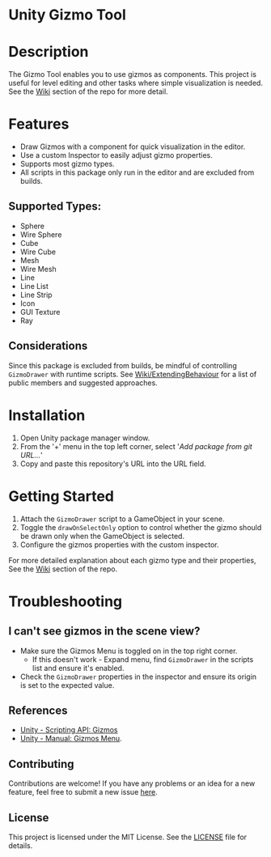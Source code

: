 Unity Gizmo Tool
==================

# Description
The Gizmo Tool enables you to use gizmos as components. This project is useful for level editing and other tasks where simple visualization is needed. See the [Wiki](https://github.com/MccDev260/com.mccdev260.gizmo-tool/wiki) section of the repo for more detail.

# Features
* Draw Gizmos with a component for quick visualization in the editor.
* Use a custom Inspector to easily adjust gizmo properties.
* Supports most gizmo types.
* All scripts in this package only run in the editor and are excluded from builds.

## Supported Types:
*   Sphere
*   Wire Sphere
*   Cube
*   Wire Cube
*   Mesh
*   Wire Mesh
*   Line
*   Line List
*   Line Strip
*   Icon
*   GUI Texture
*   Ray

## Considerations
Since this package is excluded from builds, be mindful of controlling `GizmoDrawer` with runtime scripts.
See [Wiki/ExtendingBehaviour](https://github.com/MccDev260/com.mccdev260.gizmo-tool/wiki/Extending-Behviour) for a list of public members and suggested approaches.

# Installation
1.  Open Unity package manager window.
2.  From the '+' menu in the top left corner, select '*Add package from git URL...*'
3.  Copy and paste this repository's URL into the URL field.

# Getting Started
1.  Attach the `GizmoDrawer` script to a GameObject in your scene.
2.  Toggle the `drawOnSelectOnly` option to control whether the gizmo should be drawn only when the GameObject is selected.
3.  Configure the gizmos properties with the custom inspector.

For more detailed explanation about each gizmo type and their properties, See the [Wiki](https://github.com/MccDev260/com.mccdev260.gizmo-tool/wiki) section of the repo.

# Troubleshooting
## I can't see gizmos in the scene view?
- Make sure the Gizmos Menu is toggled on in the top right corner.
    -  If this doesn't work - Expand menu, find `GizmoDrawer` in the scripts list and ensure it's enabled.
- Check the `GizmoDrawer` properties in the inspector and ensure its origin is set to the expected value.

References
-------
* [Unity - Scripting API: Gizmos](https://docs.unity3d.com/ScriptReference/Gizmos.html)
* [Unity - Manual: Gizmos Menu](https://docs.unity3d.com/Manual/GizmosMenu.html).

Contributing
------------

Contributions are welcome! If you have any problems or an idea for a new feature, feel free to submit a new issue [here](https://github.com/MccDev260/com.mccdev260.gizmo-tool/issues).

License
-------

This project is licensed under the MIT License. See the [LICENSE](LICENSE.md) file for details.
